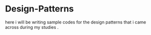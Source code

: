 # Design-Patterns
here i will be writing sample codes for the design patterns  that i came across during my studies     .

